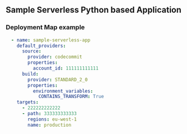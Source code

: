 ## Sample Serverless Python based Application

### Deployment Map example

```yaml
  - name: sample-serverless-app
    default_providers:
      source:
        provider: codecommit
        properties:
          account_id: 111111111111
      build:
        provider: STANDARD_2_0
        properties:
          environment_variables:
            CONTAINS_TRANSFORM: True
    targets:
      - 222222222222
      - path: 333333333333
        regions: eu-west-1
        name: production
```
